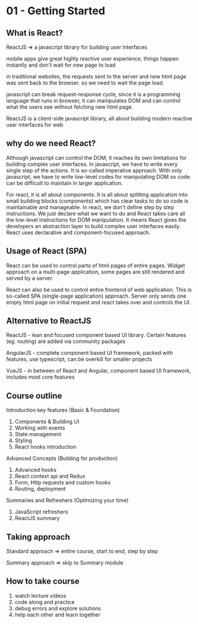 # 01 - Getting Started

## What is React?

ReactJS => a javascript library for building user interfaces

mobile apps give great highly reactive user experience, things happen instantly and don't wait for new page to load

in traditional websites, the requests sent to the server and new html page was sent back to the browser. so we need to wait the page load.

javascript can break request-response cycle, since it is a programming language that runs in browser, it can manipulates DOM and can control what the users see without fetching new html page.

ReactJS is a client-side javascript library, all about building modern reactive user interfaces for web

## why do we need React?

Although javascript can control the DOM, it reaches its own limitations for building complex user interfaces. In javascript, we have to write every single step of the actions. It is so-called imperative approach. With only javascript, we have to write low-level codes for manipulating DOM so code can be difficult to maintain in larger application.

For react, it is all about components. It is all about splitting application into small building blocks (components) which has clear tasks to do so code is maintainable and manageable. In react, we don't define step by step instructions. We just declare what we want to do and React takes care all the low-level instructions for DOM manipulation. It means React gives the developers an abstraction layer to build complex user interfaces easily. React uses declarative and component-focused approach.

## Usage of React (SPA)

React can be used to control parts of html pages of entire pages. Widget approach on a multi-page application, some pages are still rendered and served by a server.

React can also be used to control entire frontend of web application. This is so-called SPA (single-page application) approach. Server only sends one empty html page on initial request and react takes over and controls the UI.

## Alternative to ReactJS

ReactJS - lean and focused component based UI library. Certain features (eg. routing) are added via community packages

AngularJS - complete component based UI framework, packed with features, use typescript, can be overkill for smaller projects

VueJS - in between of React and Angular, component based UI framework, includes most core features

## Course outline

Introduction key features (Basic & Foundation)

1. Components & Building UI
2. Working with events
3. State management
4. Styling
5. React hooks introduction

Advanced Concepts (Building for production)

1. Advanced hooks
2. React context api and Redux
3. Form, Http requests and custom hooks
4. Routing, deployment

Summaries and Refreshers (Optimizing your time)

1. JavaScript refreshers
2. ReactJS summary

## Taking approach

Standard approach => entire course, start to end, step by step

Summary approach => skip to Summary module

## How to take course

1. watch lecture videos
2. code along and practice
3. debug errors and explore solutions
4. help each other and learn together
